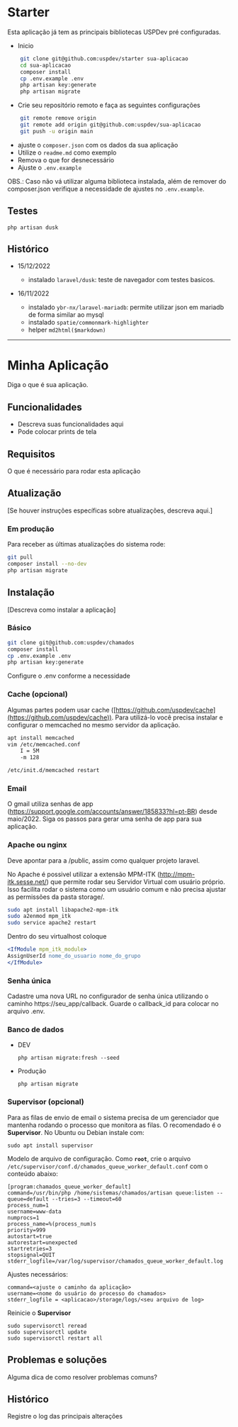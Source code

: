# Starter

Esta aplicação já tem as principais bibliotecas USPDev pré configuradas.

* Inicio

```bash
    git clone git@github.com:uspdev/starter sua-aplicacao
    cd sua-aplicacao
    composer install
    cp .env.example .env
    php artisan key:generate
    php artisan migrate
```

* Crie seu repositório remoto e faça as seguintes configurações

```bash
    git remote remove origin
    git remote add origin git@github.com:uspdev/sua-aplicacao
    git push -u origin main
```

* ajuste o `composer.json` com os dados da sua aplicação
* Utilize o `readme.md` como exemplo
* Remova o que for desnecessário
* Ajuste o `.env.example`

OBS.: Caso não vá utilizar alguma biblioteca instalada, além de remover do composer.json
verifique a necessidade de ajustes no `.env.example`. 

## Testes

    php artisan dusk

## Histórico

* 15/12/2022
    - instalado `laravel/dusk`: teste de navegador com testes basicos.

* 16/11/2022
    - instalado `ybr-nx/laravel-mariadb`: permite utilizar json em mariadb de forma similar ao mysql
    - instalado `spatie/commonmark-highlighter`
    - helper `md2html($markdown)`
---

# Minha Aplicação

Diga o que é sua aplicação.
## Funcionalidades

* Descreva suas funcionalidades aqui
* Pode colocar prints de tela

## Requisitos

O que é necessário para rodar esta aplicação

## Atualização

[Se houver instruções específicas sobre atualizações, descreva aqui.]

### Em produção

Para receber as últimas atualizações do sistema rode:

```sh
git pull
composer install --no-dev
php artisan migrate
```


## Instalação

[Descreva como instalar a aplicação]

### Básico

```sh
git clone git@github.com:uspdev/chamados
composer install
cp .env.example .env
php artisan key:generate
```

Configure o .env conforme a necessidade

### Cache (opcional)

Algumas partes podem usar cache ([https://github.com/uspdev/cache](https://github.com/uspdev/cache)). Para utilizá-lo você precisa instalar e configurar o memcached no mesmo servidor da aplicação.

```bash
apt install memcached
vim /etc/memcached.conf
    I = 5M
    -m 128

/etc/init.d/memcached restart
```

### Email

O gmail utiliza senhas de app (https://support.google.com/accounts/answer/185833?hl=pt-BR) desde maio/2022. Siga os passos para gerar uma senha de app para sua aplicação.

### Apache ou nginx

Deve apontar para a <pasta do projeto>/public, assim como qualquer projeto laravel.

No Apache é possivel utilizar a extensão MPM-ITK (http://mpm-itk.sesse.net/) que permite rodar seu Servidor Virtual com usuário próprio. Isso facilita rodar o sistema como um usuário comum e não precisa ajustar as permissões da pasta storage/.

```bash
sudo apt install libapache2-mpm-itk
sudo a2enmod mpm_itk
sudo service apache2 restart
```

Dentro do seu virtualhost coloque

```apache
<IfModule mpm_itk_module>
AssignUserId nome_do_usuario nome_do_grupo
</IfModule>
```

### Senha única

Cadastre uma nova URL no configurador de senha única utilizando o caminho https://seu_app/callback. Guarde o callback_id para colocar no arquivo .env.

### Banco de dados

* DEV

    `php artisan migrate:fresh --seed`

* Produção

    `php artisan migrate`

### Supervisor (opcional)

Para as filas de envio de email o sistema precisa de um gerenciador que mantenha rodando o processo que monitora as filas. O recomendado é o **Supervisor**. No Ubuntu ou Debian instale com:

    sudo apt install supervisor

Modelo de arquivo de configuração. Como **`root`**, crie o arquivo `/etc/supervisor/conf.d/chamados_queue_worker_default.conf` com o conteúdo abaixo:

    [program:chamados_queue_worker_default]
    command=/usr/bin/php /home/sistemas/chamados/artisan queue:listen --queue=default --tries=3 --timeout=60
    process_num=1
    username=www-data
    numprocs=1
    process_name=%(process_num)s
    priority=999
    autostart=true
    autorestart=unexpected
    startretries=3
    stopsignal=QUIT
    stderr_logfile=/var/log/supervisor/chamados_queue_worker_default.log

Ajustes necessários:

    command=<ajuste o caminho da aplicação>
    username=<nome do usuário do processo do chamados>
    stderr_logfile = <aplicacao>/storage/logs/<seu arquivo de log>

Reinicie o **Supervisor**

    sudo supervisorctl reread
    sudo supervisorctl update
    sudo supervisorctl restart all

## Problemas e soluções

Alguma dica de como resolver problemas comuns?

## Histórico

Registre o log das principais alterações
